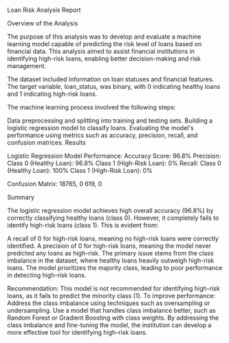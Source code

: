 Loan Risk Analysis Report

Overview of the Analysis

The purpose of this analysis was to develop and evaluate a machine learning model capable of predicting the risk level of loans based on financial data. This analysis aimed to assist financial institutions in identifying high-risk loans, enabling better decision-making and risk management.

The dataset included information on loan statuses and financial features. The target variable, loan_status, was binary, with 0 indicating healthy loans and 1 indicating high-risk loans. 

The machine learning process involved the following steps:

Data preprocessing and splitting into training and testing sets.
Building a logistic regression model to classify loans.
Evaluating the model's performance using metrics such as accuracy, precision, recall, and confusion matrices.
Results

Logistic Regression Model Performance:
Accuracy Score: 96.8%
Precision:
Class 0 (Healthy Loan): 96.8%
Class 1 (High-Risk Loan): 0%
Recall:
Class 0 (Healthy Loan): 100%
Class 1 (High-Risk Loan): 0%

Confusion Matrix:
18765,     0 
  619,     0

Summary

The logistic regression model achieves high overall accuracy (96.8%) by correctly classifying healthy loans (class 0). However, it completely fails to identify high-risk loans (class 1). This is evident from:

A recall of 0 for high-risk loans, meaning no high-risk loans were correctly identified.
A precision of 0 for high-risk loans, meaning the model never predicted any loans as high-risk.
The primary issue stems from the class imbalance in the dataset, where healthy loans heavily outweigh high-risk loans. The model prioritizes the majority class, leading to poor performance in detecting high-risk loans.

Recommendation:
This model is not recommended for identifying high-risk loans, as it fails to predict the minority class (1).
To improve performance:
Address the class imbalance using techniques such as oversampling or undersampling.
Use a model that handles class imbalance better, such as Random Forest or Gradient Boosting with class weights.
By addressing the class imbalance and fine-tuning the model, the institution can develop a more effective tool for identifying high-risk loans.